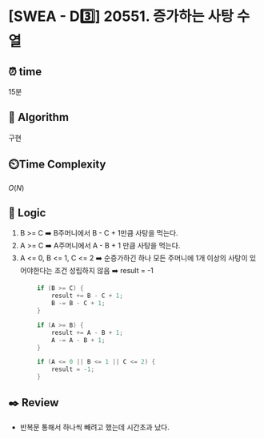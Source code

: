 # [SWEA - D3️⃣] 20551. 증가하는 사탕 수열
 
## ⏰  **time**

15분

## :pushpin: **Algorithm**

구현

## ⏲️**Time Complexity**

$O(N)$

## :round_pushpin: **Logic**
1. B >= C ➡️ B주머니에서 B - C + 1만큼 사탕을 먹는다.
2. A >= C ➡️ A주머니에서 A - B + 1 만큼 사탕을 먹는다.
3. A <= 0, B <= 1, C <= 2 ➡️ 순증가하긴 하나 모든 주머니에 1개 이상의 사탕이 있어야한다는 조건 성립하지 않음
                          ➡️ result = -1
```cpp
		if (B >= C) {
			result += B - C + 1;
			B -= B - C + 1;
		}

		if (A >= B) {
			result += A - B + 1;
			A -= A - B + 1;
		}

		if (A <= 0 || B <= 1 || C <= 2) {
			result = -1;
		}
```

## :black_nib: **Review**
- 반복문 통해서 하나씩 빼려고 했는데 시간초과 났다.
